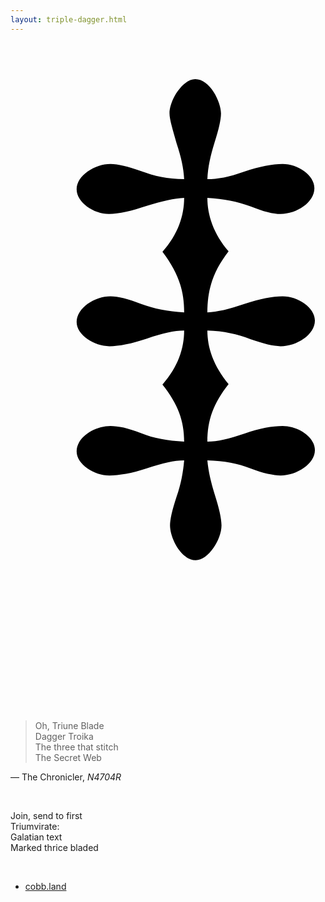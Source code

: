 ```yaml
---
layout: triple-dagger.html
---
```


# <svg alt="triple dagger" class="triple-dagger dagger" xmlns="http://www.w3.org/2000/svg" xmlns:xlink="http://www.w3.org/1999/xlink" version="1.1" viewBox="-110.0000 -200.0000 624.0000 1250.0000"><path d="M257 794c-29 0 -51 -44 -51 -69c0 -11 4 -30 13 -57c9 -26 13 -49 15 -72c-20 0 -42 5 -74 16c-30 10 -55 14 -74 14c-30 0 -65 -22 -65 -48c0 -28 36 -50 67 -50c15 0 35 4 60 14c27 11 53 15 86 17c0 -41 -12 -74 -43 -113c31 -35 43 -72 43 -107c-20 0 -42 5 -74 16 c-30 10 -55 15 -74 15c-30 0 -65 -22 -65 -48c0 -28 36 -51 67 -51c15 0 35 5 60 15c27 10 53 15 86 17c0 -45 -12 -79 -43 -120c31 -35 43 -72 43 -107c-20 1 -42 6 -74 16c-30 10 -55 16 -75 16c-30 0 -64 -23 -64 -49c0 -27 36 -50 67 -50c15 0 35 5 60 14 c27 10 53 16 86 16c-1 -22 -6 -44 -15 -71c-8 -28 -14 -48 -14 -59c0 -27 26 -68 51 -68c29 0 51 45 51 68c0 13 -5 33 -13 58c-8 26 -13 48 -14 72c20 0 42 -4 73 -15c31 -10 56 -15 76 -15c30 0 63 22 63 48c0 28 -35 51 -67 51c-15 0 -34 -5 -59 -15 c-27 -10 -53 -15 -86 -17c0 34 12 71 42 106c-30 39 -42 74 -42 121c20 -1 42 -6 74 -17c30 -10 55 -15 75 -15c30 0 64 22 64 48c0 28 -36 51 -68 51c-14 0 -34 -5 -60 -14c-26 -10 -52 -16 -85 -17c0 34 12 70 42 106c-30 38 -42 71 -42 114c20 0 42 -5 74 -16 c30 -11 55 -15 75 -15c30 0 64 21 64 48s-36 50 -68 50c-14 0 -34 -4 -60 -14c-25 -10 -51 -15 -85 -16c2 22 7 43 15 69c8 25 13 46 13 60c0 28 -26 69 -51 69z"></path></svg>

<br>

> Oh, Triune Blade  
Dagger Troika  
The three that stitch  
The Secret Web

<p class="cite">— The Chronicler, <cite>N4704R</cite></p>

<br>

Join, send to first  
Triumvirate:  
Galatian text  
Marked thrice bladed

<br>

- [cobb.land](https://cobb.land)

<!-- <svg class="triple-dagger dagger" xmlns="http://www.w3.org/2000/svg" xmlns:xlink="http://www.w3.org/1999/xlink" version="1.1" viewBox="-110.0000 -200.0000 624.0000 1250.0000" style="height:1rem;"><path d="M257 794c-29 0 -51 -44 -51 -69c0 -11 4 -30 13 -57c9 -26 13 -49 15 -72c-20 0 -42 5 -74 16c-30 10 -55 14 -74 14c-30 0 -65 -22 -65 -48c0 -28 36 -50 67 -50c15 0 35 4 60 14c27 11 53 15 86 17c0 -41 -12 -74 -43 -113c31 -35 43 -72 43 -107c-20 0 -42 5 -74 16 c-30 10 -55 15 -74 15c-30 0 -65 -22 -65 -48c0 -28 36 -51 67 -51c15 0 35 5 60 15c27 10 53 15 86 17c0 -45 -12 -79 -43 -120c31 -35 43 -72 43 -107c-20 1 -42 6 -74 16c-30 10 -55 16 -75 16c-30 0 -64 -23 -64 -49c0 -27 36 -50 67 -50c15 0 35 5 60 14 c27 10 53 16 86 16c-1 -22 -6 -44 -15 -71c-8 -28 -14 -48 -14 -59c0 -27 26 -68 51 -68c29 0 51 45 51 68c0 13 -5 33 -13 58c-8 26 -13 48 -14 72c20 0 42 -4 73 -15c31 -10 56 -15 76 -15c30 0 63 22 63 48c0 28 -35 51 -67 51c-15 0 -34 -5 -59 -15 c-27 -10 -53 -15 -86 -17c0 34 12 71 42 106c-30 39 -42 74 -42 121c20 -1 42 -6 74 -17c30 -10 55 -15 75 -15c30 0 64 22 64 48c0 28 -36 51 -68 51c-14 0 -34 -5 -60 -14c-26 -10 -52 -16 -85 -17c0 34 12 70 42 106c-30 38 -42 71 -42 114c20 0 42 -5 74 -16 c30 -11 55 -15 75 -15c30 0 64 21 64 48s-36 50 -68 50c-14 0 -34 -4 -60 -14c-25 -10 -51 -15 -85 -16c2 22 7 43 15 69c8 25 13 46 13 60c0 28 -26 69 -51 69z"></path></svg> -->